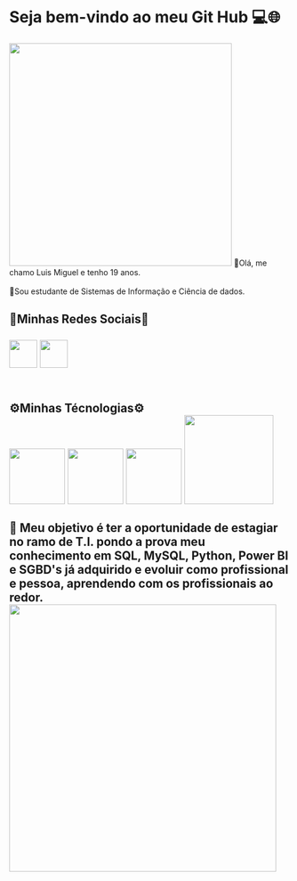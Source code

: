 # Seja bem-vindo ao meu Git Hub 💻🌐
<img src = "https://camo.githubusercontent.com/7de37139d0b4c1ce40865e799b446c0e963a3dd8fb68d239707237c40604fa3d/68747470733a2f2f63646e2e6472696262626c652e636f6d2f75736572732f3733303730332f73637265656e73686f74732f363538313234332f6176656e746f2e676966" width="400px">
🤖Olá, me chamo Luis Miguel e tenho 19 anos.
<br>
<br>
💬Sou estudante de Sistemas de Informação e Ciência de dados.
<br>
<h2>🔗Minhas Redes Sociais🔗
<br>
<br>
  <div>
  <a href= "https://www.linkedin.com/in/luisponcepinheiro/"><img src = "https://cdn-icons-png.flaticon.com/256/174/174857.png" width="50px"></a>
  <a href= "https://www.instagram.com/poncemiguelrj"><img src = "https://www.nilopolis.rj.leg.br/instagramlogo.png/image" width="50px"></a>
  </div>
<br>
<h2>⚙️Minhas Técnologias⚙️
<div>  
<img src="https://cdn.jsdelivr.net/gh/devicons/devicon@latest/icons/azuresqldatabase/azuresqldatabase-original.svg" width="100px">
<img src="https://cdn.jsdelivr.net/gh/devicons/devicon@latest/icons/python/python-original.svg" width="100px">
<img src="https://cdn.jsdelivr.net/gh/devicons/devicon@latest/icons/c/c-original.svg" width="100px">
<img src="https://5.imimg.com/data5/SELLER/Default/2023/8/332555419/KY/SH/WD/10150302/power-bi-software-500x500.jpg" width="160px">
</div>
<br>
🎯 Meu objetivo é ter a oportunidade de estagiar no ramo de T.I. pondo a prova meu conhecimento em SQL, MySQL, Python, Power BI e SGBD's já adquirido e evoluir como profissional e pessoa, aprendendo com os profissionais ao redor. 
<br>
<img src="https://datascientest.com/en/wp-content/uploads/sites/9/2021/01/Machine-learning-def-.png" width="480px">
             

<!--
**luismiguelponce/luismiguelponce** is a ✨ _special_ ✨ repository because its `README.md` (this file) appears on your GitHub profile.

Here are some ideas to get you started:

- 🔭 I’m currently working on ...
- 🌱 I’m currently learning ...
- 👯 I’m looking to collaborate on ...
- 🤔 I’m looking for help with ...
- 💬 Ask me about ...
- 📫 How to reach me: ...
- 😄 Pronouns: ...
- ⚡ Fun fact: ...
-->
